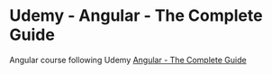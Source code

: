 # Udemy - Angular - The Complete Guide

Angular course following Udemy [Angular - The Complete Guide](https://www.udemy.com/course/the-complete-guide-to-angular-2/)
